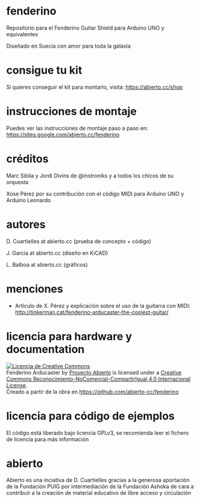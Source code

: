 # fenderino

Repositorio para el Fenderino Guitar Shield para Arduino UNO y equivalentes

Diseñado en Suecia con amor para toda la galaxia

# consigue tu kit

Si quieres conseguir el kit para montarlo, visita: https://abierto.cc/shop

# instrucciones de montaje

Puedes ver las instrucciones de montaje paso a paso en: https://sites.google.com/abierto.cc/fenderino

# créditos

Marc Sibila y Jordi Divins de @instroniks y a todos los chicos de su orquesta

Xose Pérez por su contribución con el código MIDI para Arduino UNO y Arduino Leonardo

# autores

D. Cuartielles at abierto.cc (prueba de concepto + código)

J. Garcia at abierto.cc (diseño en KiCAD)

L. Balboa at abierto.cc (gráficos)

# menciones

* Artículo de X. Pérez y explicación sobre el uso de la guitarra con MIDI: http://tinkerman.cat/fenderino-arducaster-the-coolest-guitar/

# licencia para hardware y documentation

<a rel="license" href="http://creativecommons.org/licenses/by-nc-sa/4.0/"><img alt="Licencia de Creative Commons" style="border-width:0" src="https://i.creativecommons.org/l/by-nc-sa/4.0/80x15.png" /></a><br /><span xmlns:dct="http://purl.org/dc/terms/" href="http://purl.org/dc/dcmitype/Dataset" property="dct:title" rel="dct:type">Fenderino Arducaster</span> by <a xmlns:cc="http://creativecommons.org/ns#" href="https://abierto.cc" property="cc:attributionName" rel="cc:attributionURL">Proyecto Abierto</a> is licensed under a <a rel="license" href="http://creativecommons.org/licenses/by-nc-sa/4.0/">Creative Commons Reconocimiento-NoComercial-CompartirIgual 4.0 Internacional License</a>.<br />Creado a partir de la obra en <a xmlns:dct="http://purl.org/dc/terms/" href="https://github.com/abierto-cc/fenderino" rel="dct:source">https://github.com/abierto-cc/fenderino</a>

# licencia para código de ejemplos

El código está liberado bajo licencia GPLv3, se recomienda leer el fichero de licencia para más información

# abierto

Abierto es una inciativa de D. Cuartielles gracias a la generosa aportación de la Fundación PUIG por intermediación de la Fundación Ashoka de cara a contribuir a la creación de material educativo de libre acceso y circulación

